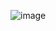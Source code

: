![image](https://user-images.githubusercontent.com/90685955/133297406-c1570a7b-4058-4959-911a-c577503b0f1b.png)
